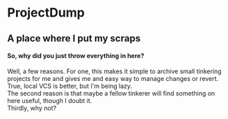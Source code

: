 # ProjectDump
A place where I put my scraps
---

#### So, why did you just throw everything in here?
Well, a few reasons. For one, this makes it simple to archive small tinkering projects for me and gives me and easy way to manage changes or revert. True, local VCS is better, but I'm being lazy.   
The second reason is that maybe a fellow tinkerer will find something on here useful, though I doubt it.   
Thirdly, why not?
